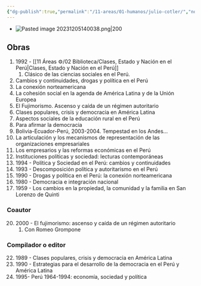 ```yaml
---
{"dg-publish":true,"permalink":"/11-areas/01-humanos/julio-cotler/","noteIcon":""}
---
```


- ![Pasted image 20231205140038.png|200](/img/user/11%20%C3%81reas%20%E2%9A%99/01%20Humanos/%F0%9F%92%BE%20Adjuntos/Pasted%20image%2020231205140038.png)
## Obras
1. 1992 - [[11 Áreas ⚙/02 Biblioteca/Clases, Estado y Nación en el Perú\|Clases, Estado y Nación en el Perú]]
	1. Clásico de las ciencias sociales en el Perú.
2. Cambios y continuidades, drogas y política en el Perú
3. La conexión norteamericana
4. La cohesión social en la agenda de América Latina y de la Unión Europea
5. El Fujimorismo. Ascenso y caída de un régimen autoritario
6. Clases populares, crisis y democracia en América Latina
7. Aspectos sociales de la educación rural en el Perú
8. Para afirmar la democracia
9. Bolivia-Ecuador-Perú, 2003-2004. Tempestad en los Andes...
10. La articulación y los mecanismos de representación de las organizaciones empresariales
11. Los empresarios y las reformas económicas en el Perú
12. Instituciones políticas y sociedad: lecturas contemporáneas
13. 1994 - Política y Sociedad en el Perú: cambios y continuidades
14. 1993 - Descomposición política y autoritarismo en el Perú
15. 1990 - Drogas y política en el Perú: la conexión norteamericana
16. 1980 - Democracia e integración nacional
17. 1959 - Los cambios en la propiedad, la comunidad y la familia en San Lorenzo de Quinti
### Coautor
20. 2000 - El fujimorismo: ascenso y caída de un régimen autoritario
	1. Con Romeo Grompone
### Compilador o editor
22. 1989 - Clases populares, crisis y democracia en América Latina
23. 1990 - Estrategias para el desarrollo de la democracia en el Perú y América Latina
24. 1995- Perú 1964-1994: economía, sociedad y política